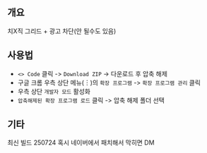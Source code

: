 ## 개요
치X직 그리드 + 광고 차단(안 될수도 있음)

## 사용법
* `<> Code` 클릭 -> `Download ZIP` -> 다운로드 후 압축 해제
* 구글 크롬 우측 상단 메뉴(︙)의 `확장 프로그램` -> `확장 프로그램 관리` 클릭
* 우측 상단 `개발자 모드` 활성화
* `압축해제된 확장 프로그램 로드` 클릭 -> 압축 해제 폴더 선택

## 기타
최신 빌드 250724
혹시 네이버에서 패치해서 막히면 DM
